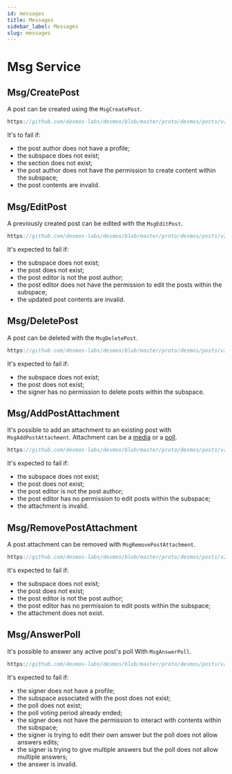 ```yaml
---
id: messages
title: Messages
sidebar_label: Messages
slug: messages
---
```


# Msg Service

## Msg/CreatePost
A post can be created using the `MsgCreatePost`.

```js reference
https://github.com/desmos-labs/desmos/blob/master/proto/desmos/posts/v2/msgs.proto#L36-L89
```

It's to fail if:
* the post author does not have a profile;
* the subspace does not exist;
* the section does not exist;
* the post author does not have the permission to create content within the subspace;
* the post contents are invalid.

## Msg/EditPost
A previously created post can be edited with the `MsgEditPost`.

```js reference
https://github.com/desmos-labs/desmos/blob/master/proto/desmos/posts/v2/msgs.proto#L107-L135
```
It's expected to fail if:
* the subspace does not exist;
* the post does not exist;
* the post editor is not the post author;
* the post editor does not have the permission to edit the posts within the subspace;
* the updated post contents are invalid.

## Msg/DeletePost
A post can be deleted with the `MsgDeletePost`.

```js reference
https://github.com/desmos-labs/desmos/blob/master/proto/desmos/posts/v2/msgs.proto#L147-L163
```

It's expected to fail if:
* the subspace does not exist;
* the post does not exist;
* the signer has no permission to delete posts within the subspace.

## Msg/AddPostAttachment
It's possible to add an attachment to an existing post with `MsgAddPostAttachment`. Attachment can be a [media](02-concepts.md#media) or a [poll](02-concepts.md#poll).

```js reference
https://github.com/desmos-labs/desmos/blob/master/proto/desmos/posts/v2/msgs.proto#L168-L191
```

It's expected to fail if:
* the subspace does not exist;
* the post does not exist;
* the post editor is not the post author;
* the post editor has no permission to edit posts within the subspace;
* the attachment is invalid.

## Msg/RemovePostAttachment
A post attachment can be removed with `MsgRemovePostAttachment`.

```js reference
https://github.com/desmos-labs/desmos/blob/master/proto/desmos/posts/v2/msgs.proto#L209-L232
```

It's expected to fail if:
* the subspace does not exist;
* the post does not exist;
* the post editor is not the post author;
* the post editor has no permission to edit posts within the subspace;
* the attachment does not exist.

## Msg/AnswerPoll
It's possible to answer any active post's poll With `MsgAnswerPoll`.

```js reference 
https://github.com/desmos-labs/desmos/blob/master/proto/desmos/posts/v2/msgs.proto#L245-L271
```

It's expected to fail if:
* the signer does not have a profile;
* the subspace associated with the post does not exist;
* the poll does not exist;
* the poll voting period already ended;
* the signer does not have the permission to interact with contents within the subspace;
* the signer is trying to edit their own answer but the poll does not allow answers edits;
* the signer is trying to give multiple answers but the poll does not allow multiple answers;
* the answer is invalid.